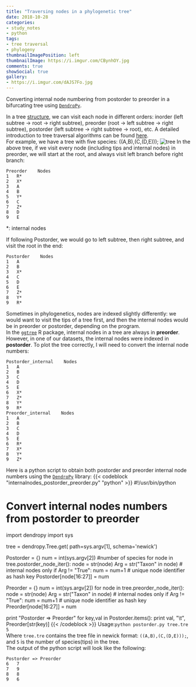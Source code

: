 ```yaml
---
title: "Traversing nodes in a phylogenetic tree"
date: 2018-10-28
categories:
- study_notes
- python
tags:
- tree traversal
- phylogeny
thumbnailImagePosition: left
thumbnailImage: https://i.imgur.com/CBynhOY.jpg
comments: true
showSocial: true
gallery:
- https://i.imgur.com/dAJS7Fo.jpg
---
```


Converting internal node numbering from postorder to preorder in a bifurcating tree using [`DendroPy`](https://dendropy.org/).
<!--more-->

In a tree [structure](https://en.wikipedia.org/wiki/Tree_traversal), we can visit each node in different orders: inorder (left subtree → root → right subtree), preorder (root → left subtree → right subtree), postorder (left subtree → right subtree → root), etc. A detailed introduction to tree traversal algorithms can be found 
[here](https://www.geeksforgeeks.org/tree-traversals-inorder-preorder-and-postorder/).<br>
For example, we have a tree with five species: ((A,B),(C,(D,E)));
![tree](https://i.imgur.com/dAJS7Fo.jpg)
In the above tree, if we visit every node (including tips and internal nodes) in preorder, we will start at the root, and always visit left branch before right branch:
```
Preorder    Nodes
1   R*
2   X*
3   A
4   B
5   Y*
6   C
7   Z*
8   D
9   E 
```
*: internal nodes<br>

If following Postorder, we would go to left subtree, then right subtree, and visit the root in the end:
```
Postorder    Nodes
1   A
2   B
3   X*
4   C
5   D
6   E
7   Z*
8   Y*
9   R* 
```
Sometimes in phylogenetics, nodes are indexed slightly differently: we would want to visit the tips of a tree first, and then the internal nodes would be in preorder or postorder, depending on the program.<br>
In the [`ggtree`](https://bioconductor.org/packages/release/bioc/html/ggtree.html) R package, internal nodes in a tree are always in **preorder**. However, in one of our datasets, the internal nodes were indexed in **postorder**. To plot the tree correctly, I will need to convert the internal node numbers:
```
Postorder_internal    Nodes
1   A
2   B
3   C
4   D
5   E
6   X*
7   Z*
8   Y*
9   R*
Preorder_internal    Nodes
1   A
2   B
3   C
4   D
5   E
6   R*
7   X*
8   Y*
9   Z*
```
Here is a python script to obtain both postorder and preorder internal node numbers using the [`DendroPy`](https://dendropy.org/) library:
{{< codeblock "internalnodes_postorder_preorder.py" "python" >}}
#!/usr/bin/python
# Convert internal nodes numbers from postorder to preorder
import dendropy
import sys

tree = dendropy.Tree.get(
    path=sys.argv[1],
    schema='newick')

Postorder = {}
num = int(sys.argv[2]) #number of species
for node in tree.postorder_node_iter():
    node = str(node)
    Arg = str("Taxon" in node)
    # internal nodes only
    if Arg != "True":
      num = num+1
      # unique node identifier as hash key
      Postorder[node[16:27]] = num
        
Preorder = {}
num = int(sys.argv[2])
for node in tree.preorder_node_iter():
    node = str(node)
    Arg = str("Taxon" in node)
    # internal nodes only
    if Arg != "True":
      num = num+1
      # unique node identifier as hash key
      Preorder[node[16:27]] = num

print "Postorder => Preorder"
for key,val in Postorder.items():
    print val, "\t", Preorder[str(key)]
{{< /codeblock >}}
Usage:`python postorder.py tree.tre 5`<br>
Where `tree.tre` contains the tree file in newick format: `((A,B),(C,(D,E)));`, and `5` is the number of species(tips) in the tree.<br>
The output of the python script will look like the following:
```
Postorder => Preorder
6 	7
7 	9
8 	8
9 	6
```